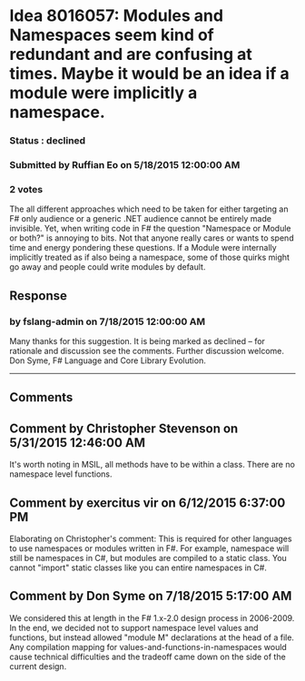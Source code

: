 # Idea 8016057: Modules and Namespaces seem kind of redundant and are confusing at times. Maybe it would be an idea if a module were implicitly a namespace. #

### Status : declined

### Submitted by Ruffian Eo on 5/18/2015 12:00:00 AM

### 2 votes

The all different approaches which need to be taken for either targeting an F# only audience or a generic .NET audience cannot be entirely made invisible. Yet, when writing code in F# the question "Namespace or Module or both?" is annoying to bits. Not that anyone really cares or wants to spend time and energy pondering these questions. If a Module were internally implicitly treated as if also being a namespace, some of those quirks might go away and people could write modules by default.



## Response 
### by fslang-admin on 7/18/2015 12:00:00 AM

Many thanks for this suggestion. It is being marked as declined – for rationale and discussion see the comments.
Further discussion welcome.
Don Syme, F# Language and Core Library Evolution.

------------------------
## Comments


## Comment by Christopher Stevenson on 5/31/2015 12:46:00 AM
It's worth noting in MSIL, all methods have to be within a class. There are no namespace level functions.


## Comment by exercitus vir on 6/12/2015 6:37:00 PM
Elaborating on Christopher's comment: This is required for other languages to use namespaces or modules written in F#. For example, namespace will still be namespaces in C#, but modules are compiled to a static class. You cannot "import" static classes like you can entire namespaces in C#.


## Comment by Don Syme on 7/18/2015 5:17:00 AM
We considered this at length in the F# 1.x-2.0 design process in 2006-2009. In the end, we decided not to support namespace level values and functions, but instead allowed "module M" declarations at the head of a file. Any compilation mapping for values-and-functions-in-namespaces would cause technical difficulties and the tradeoff came down on the side of the current design.

